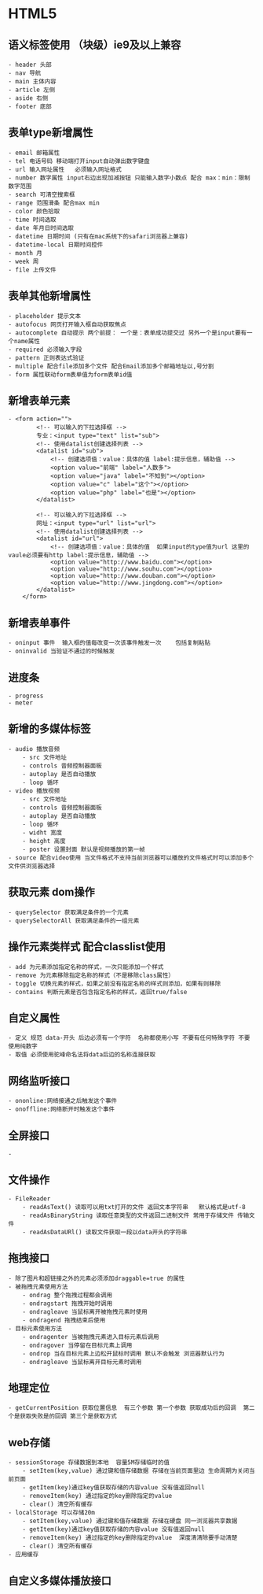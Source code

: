 # HTML5
## 语义标签使用 （块级）ie9及以上兼容
    - header 头部
    - nav 导航
    - main 主体内容
    - article 左侧
    - aside 右侧
    - footer 底部
## 表单type新增属性
    - email 邮箱属性
    - tel 电话号码 移动端打开input自动弹出数字键盘
    - url 输入网址属性   必须输入网址格式
    - number 数字属性 input右边出现加减按钮 只能输入数字小数点 配合 max：min：限制数字范围
    - search 可清空搜索框
    - range 范围滑条 配合max min
    - color 颜色拾取
    - time 时间选取
    - date 年月日时间选取
    - datetime 日期时间 (只有在mac系统下的safari浏览器上兼容)
    - datetime-local 日期时间控件
    - month 月
    - week 周
    - file 上传文件
## 表单其他新增属性
    - placeholder 提示文本
    - autofocus 网页打开输入框自动获取焦点
    - autocomplete 自动提示 两个前提： 一个是：表单成功提交过 另外一个是input要有一个name属性
    - required 必须输入字段 
    - pattern 正则表达式验证
    - multiple 配合file添加多个文件 配合Email添加多个邮箱地址以,号分割
    - form 属性联动form表单值为form表单id值
## 新增表单元素
    - <form action="">
            <!-- 可以输入的下拉选择框 -->
            专业：<input type="text" list="sub">
            <!-- 使用datalist创建选择列表 -->
            <datalist id="sub">
                <!-- 创建选项值：value：具体的值 label:提示信息，辅助值 -->
                <option value="前端" label="人数多">
                <option value="java" label="不知到"></option>
                <option value="c" label="这个"></option>
                <option value="php" label="也是"></option>
            </datalist>

            <!-- 可以输入的下拉选择框 -->
            网址：<input type="url" list="url">
            <!-- 使用datalist创建选择列表 -->
            <datalist id="url">
                <!-- 创建选项值：value：具体的值  如果input的type值为url 这里的vaule必须要有http label:提示信息，辅助值 -->
                <option value="http://www.baidu.com"></option>
                <option value="http://www.souhu.com"></option>
                <option value="http://www.douban.com"></option>
                <option value="http://www.jingdong.com"></option>
            </datalist>
        </form>
## 新增表单事件
    - oninput 事件  输入框的值每改变一次该事件触发一次    包括复制粘贴
    - oninvalid 当验证不通过的时候触发
## 进度条
    - progress
    - meter

## 新增的多媒体标签
    - audio 播放音频
        - src 文件地址
        - controls 音频控制器面板
        - autoplay 是否自动播放
        - loop 循环
    - video 播放视频
        - src 文件地址
        - controls 音频控制器面板
        - autoplay 是否自动播放
        - loop 循环
        - widht 宽度
        - height 高度
        - poster 设置封面 默认是视频播放的第一帧
    - source 配合video使用 当文件格式不支持当前浏览器可以播放的文件格式时可以添加多个文件供浏览器选择
## 获取元素 dom操作
    - querySelector 获取满足条件的一个元素
    - querySelectorAll 获取满足条件的一组元素
## 操作元素类样式 配合classlist使用
    - add 为元素添加指定名称的样式，一次只能添加一个样式
    - remove 为元素移除指定名称的样式（不是移除class属性）
    - toggle 切换元素的样式，如果之前没有指定名称的样式则添加，如果有则移除
    - contains 判断元素是否包含指定名称的样式，返回true/false
## 自定义属性
    - 定义 规范 data-开头 后边必须有一个字符  名称都使用小写 不要有任何特殊字符 不要使用纯数字
    - 取值 必须使用驼峰命名法将data后边的名称连接获取
## 网络监听接口
    - ononline:网络接通之后触发这个事件
    - onoffline:网络断开时触发这个事件
## 全屏接口
    - 
## 文件操作
    - FileReader
        - readAsText() 读取可以用txt打开的文件 返回文本字符串   默认格式是utf-8
        - readAsBinaryString 读取任意类型的文件返回二进制文件 常用于存储文件 传输文件
        - readAsDataURl() 读取文件获取一段以data开头的字符串
## 拖拽接口
    - 除了图片和超链接之外的元素必须添加draggable=true 的属性
    - 被拖拽元素使用方法
        - ondrag 整个拖拽过程都会调用
        - ondragstart 拖拽开始时调用
        - ondragleave 当鼠标离开被拖拽元素时使用
        - ondragend 拖拽结束后使用
    - 目标元素使用方法
        - ondragenter 当被拖拽元素进入目标元素后调用
        - ondragover 当停留在目标元素上调用
        - ondrop 当在目标元素上边松开鼠标时调用 默认不会触发 浏览器默认行为
        - ondragleave 当鼠标离开目标元素时调用
## 地理定位
    - getCurrentPosition 获取位置信息  有三个参数 第一个参数 获取成功后的回调  第二个是获取失败是的回调 第三个是获取方式
## web存储
    - sessionStorage 存储数据到本地  容量5M存储临时的值
        - setItem(key,value) 通过键和值存储数据 存储在当前页面里边 生命周期为关闭当前页面
        - getItem(key)通过key值获取存储的内容value 没有值返回null
        - removeItem(key) 通过指定的key删除指定的value 
        - clear() 清空所有缓存
    - localStorage 可以存储20m
        - setItem(key,value) 通过键和值存储数据 存储在硬盘 同一浏览器共享数据
        - getItem(key)通过key值获取存储的内容value 没有值返回null
        - removeItem(key) 通过指定的key删除指定的value  深度清清除要手动清楚
        - clear() 清空所有缓存 
    - 应用缓存
## 自定义多媒体播放接口